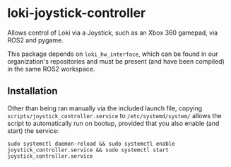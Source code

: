 loki-joystick-controller
========================

Allows control of Loki via a Joystick, such as an Xbox 360 gamepad, via ROS2 and pygame.

This package depends on `loki_hw_interface`, which can be found in our organization's repositories
and must be present (and have been compiled) in the same ROS2 workspace.

Installation
------------

Other than being ran manually via the included launch file, copying
`scripts/joystick_controller.service` to `/etc/systemd/system/` allows the script to automatically
run on bootup, provided that you also enable (and start) the service:
```shell
sudo systemctl daemon-reload && sudo systemctl enable joystick_controller.service && sudo systemctl start joystick_controller.service
```
